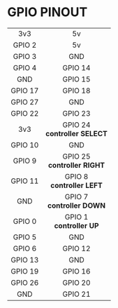 # GPIO PINOUT
|  |  |
|:-:|:-:|
|3v3    |5v     |
|GPIO 2 |5v     |
|GPIO 3 |GND    |
|GPIO 4 |GPIO 14|
|GND    |GPIO 15|
|GPIO 17|GPIO 18|
|GPIO 27|GND    |
|GPIO 22|GPIO 23|
|3v3    |GPIO 24<br> **controller SELECT**|
|GPIO 10|GND    |
|GPIO 9 |GPIO 25<br> **controller RIGHT**|
|GPIO 11|GPIO 8 <br> **controller LEFT**|
|GND    |GPIO 7 <br> **controller DOWN**|
|GPIO 0 |GPIO 1 <br> **controller UP**|
|GPIO 5 |GND    |
|GPIO 6 |GPIO 12|
|GPIO 13|GND    |
|GPIO 19|GPIO 16|
|GPIO 26|GPIO 20|
|GND    |GPIO 21|